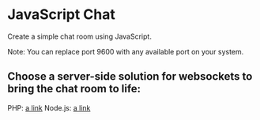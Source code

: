 # JavaScript Chat

Create a simple chat room using JavaScript.

Note:  You can replace port 9600 with any available port on your system.

## Choose a server-side solution for websockets to bring the chat room to life:

PHP:  [a link](https://github.com/orangeable/php-websocket)
Node.js:  [a link](https://github.com/orangeable/nodejs-websocket)
